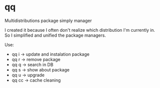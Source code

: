 # qq
Multidistributions package simply manager

I created it because I often don't realize which distribution I'm currently in. So I simplified and unified the package managers.

Use:
* qq i -> update and instalation package
* qq r -> remove package
* qq q -> search in DB
* qq s -> show about package
* qq u -> upgrade
* qq cc -> cache cleaning
